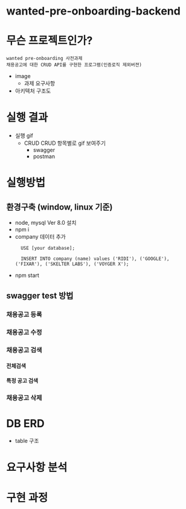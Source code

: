 # wanted-pre-onboarding-backend

# 무슨 프로젝트인가?

```
wanted pre-onboarding 사전과제
채용공고에 대한 CRUD API를 구현한 프로그램(인증로직 제외버젼)
```

- image
  - 과제 요구사항
- 아키텍처 구조도

# 실행 결과

- 실행 gif
  - CRUD
    CRUD 항목별로 gif 보여주기
    - swagger
    - postman

# 실행방법

## 환경구축 (window, linux 기준)

- node, mysql Ver 8.0 설치
- npm i
- company 데이터 추가
  ```
    USE [your database];
  ```
  ```
    INSERT INTO company (name) values ('RIDI'), ('GOOGLE'), ('FIXAR'), ('SKELTER LABS'), ('VOYGER X');
  ```
- npm start

## swagger test 방법

### 채용공고 등록

### 채용공고 수정

### 채용공고 검색

#### 전체검색

#### 특정 공고 검색

### 채용공고 삭제

# DB ERD

- table 구조

# 요구사항 분석

# 구현 과정
